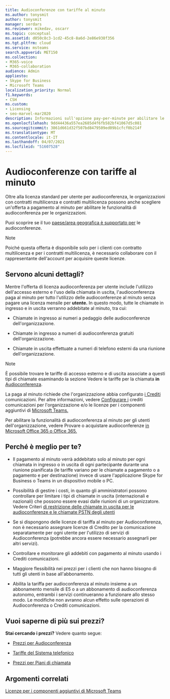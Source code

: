 ```yaml
---
title: Audioconferenze con tariffe al minuto
ms.author: tonysmit
author: tonysmit
manager: serdars
ms.reviewer: mikedav, oscarr
ms.topic: conceptual
ms.assetid: d050c8c3-1cd2-45c8-8a6d-2e86e938f356
ms.tgt.pltfrm: cloud
ms.service: msteams
search.appverid: MET150
ms.collection:
- M365-voice
- M365-collaboration
audience: Admin
appliesto:
- Skype for Business
- Microsoft Teams
localization_priority: Normal
f1.keywords:
- CSH
ms.custom:
- Licensing
- seo-marvel-mar2020
description: Informazioni sull'opzione pay-per-minute per abilitare le funzionalità di audioconferenza per le organizzazioni che usano i contratti multilicenza Microsoft.
ms.openlocfilehash: 9dd44436a557ea2685d4f6fb582bf41067d5c081
ms.sourcegitcommit: 3861d661d32f507bd8479509ed09b1cfcf0b214f
ms.translationtype: MT
ms.contentlocale: it-IT
ms.lasthandoff: 04/07/2021
ms.locfileid: "51607528"
---
```

# <a name="audio-conferencing-pay-per-minute"></a>Audioconferenze con tariffe al minuto

Oltre alla licenza standard per utente per audioconferenza, le organizzazioni con contratti multilicenza e contratti multilicenza possono anche scegliere un'offerta a pagamento al minuto per abilitare le funzionalità di audioconferenza per le organizzazioni.
  

Puoi scoprire se il tuo [paese/area geografica è supportato per](country-and-region-availability-for-audio-conferencing-and-calling-plans/country-and-region-availability-for-audio-conferencing-and-calling-plans.md) le audioconferenze.

  
> [!NOTE]
> Poiché questa offerta è disponibile solo per i clienti con contratto multilicenza e per i contratti multilicenza, è necessario collaborare con il rappresentante dell'account per acquisire queste licenze. 
  
## <a name="need-some-details"></a>Servono alcuni dettagli?

Mentre l'offerta di licenza audioconferenza per utente include l'utilizzo dell'accesso esterno e l'uso della chiamata in uscita, l'audioconferenza paga al minuto per tutto l'utilizzo delle audioconferenze al minuto senza pagare una licenza mensile per **utente.** In questo modo, tutte le chiamate in ingresso e in uscita verranno addebitate al minuto, tra cui:
  
- Chiamate in ingresso ai numeri a pedaggio delle audioconferenze dell'organizzazione.
    
- Chiamate in ingresso a numeri di audioconferenza gratuiti dell'organizzazione.
    
- Chiamate in uscita effettuate a numeri di telefono esterni da una riunione dell'organizzazione.
    
> [!NOTE]
> È possibile trovare le tariffe di accesso esterno e di uscita associate a questi tipi di chiamate esaminando la sezione Vedere le tariffe per la chiamata **in** [Audioconferenza](https://products.office.com/microsoft-teams/online-meeting-solutions#Rates).
  
  
La paga al minuto richiede che l'organizzazione abbia configurato [i Crediti](what-are-communications-credits.md) comunicazioni. Per altre informazioni, vedere [Configurare i](set-up-communications-credits-for-your-organization.md) crediti comunicazioni per l'organizzazione e/o le licenze per i componenti aggiuntivi di [Microsoft Teams.](https://docs.microsoft.com/microsoftteams/teams-add-on-licensing/microsoft-teams-add-on-licensing)

  
Per abilitare la funzionalità di audioconferenza al minuto per gli utenti dell'organizzazione, vedere Provare o acquistare audioconferenze [in Microsoft Office 365 o Office 365.](try-or-purchase-audio-conferencing-in-office-365-for-teams.md)

## <a name="why-is-it-best-for-you"></a>Perché è meglio per te?

- Il pagamento al minuto verrà addebitato solo al minuto per ogni chiamata in ingresso o in uscita di ogni partecipante durante una riunione pianificata (le tariffe variano per le chiamate a pagamento o a pagamento e per destinazione) invece di usare l'applicazione Skype for Business o Teams in un dispositivo mobile o PC.

- Possibilità di gestire i costi, in quanto gli amministratori possono controllare per limitare i tipi di chiamate in uscita (internazionali e nazionali) che possono essere evasi dalle riunioni di un organizzatore. Vedere Criteri [di restrizione delle chiamate in uscita per le audioconferenze e le chiamate PSTN degli utenti](./outbound-calling-restriction-policies.md)

- Se si dispongono delle licenze di tariffa al minuto per Audioconferenza, non è necessario assegnare licenze di Credito per la comunicazione separatamente per ogni utente per l'utilizzo di servizi di Audioconferenza (potrebbe ancora essere necessario assegnarli per altri servizi).

- Controllare e monitorare gli addebiti con pagamento al minuto usando i Crediti comunicazioni.

- Maggiore flessibilità nei prezzi per i clienti che non hanno bisogno di tutti gli utenti in base all'abbonamento. 

- Abilita la tariffa per audioconferenza al minuto insieme a un abbonamento mensile di E5 o a un abbonamento di audioconferenza autonomo, entrambi i servizi continueranno a funzionare allo stesso modo. Le modifiche non avranno alcun effetto sulle operazioni di Audioconferenza o Crediti comunicazioni.
  
## <a name="want-to-find-out-more-about-pricing"></a>Vuoi saperne di più sui prezzi?

 **Stai cercando i prezzi?** Vedere quanto segue:
  
- [Prezzi per Audioconferenza](https://go.microsoft.com/fwlink/?linkid=799762&clcid=0x409)
    
- [Tariffe del Sistema telefonico](https://go.microsoft.com/fwlink/?linkid=799761&clcid=0x409)
    
- [Prezzi per Piani di chiamata](https://go.microsoft.com/fwlink/?linkid=799763)
    
## <a name="related-topics"></a>Argomenti correlati
  
[Licenze per i componenti aggiuntivi di Microsoft Teams](./teams-add-on-licensing/microsoft-teams-add-on-licensing.md)
  
  
